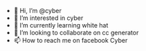 - 👋 Hi, I’m @cyber
- 👀 I’m interested in cyber 
- 🌱 I’m currently learning white hat
- 💞️ I’m looking to collaborate on cc generator
- 📫 How to reach me on facebook Cyber

<!---
Mobiscool/Mobiscool is a ✨ special ✨ repository because its `README.md` (this file) appears on your GitHub profile.
You can click the Preview link to take a look at your changes.
--->
